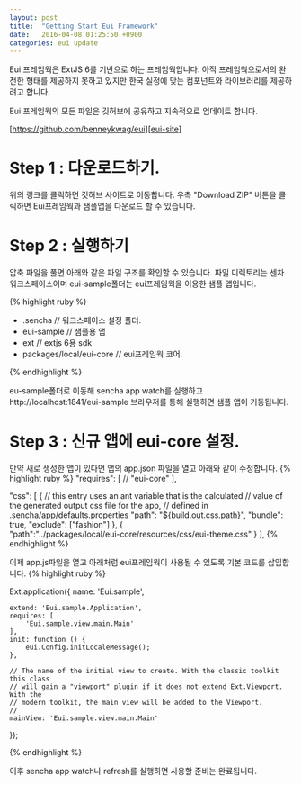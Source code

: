 ```yaml
---
layout: post
title:  "Getting Start Eui Framework"
date:   2016-04-08 01:25:50 +0900
categories: eui update
---
```

Eui 프레임웍은 ExtJS 6를 기반으로 하는 프레임웍입니다. 아직 프레임웍으로서의 완전한 형태를 제공하지 못하고 있지만
한국 실정에 맞는 컴포넌트와 라이브러리를 제공하려고 합니다.

Eui 프레임웍의 모든 파일은 깃허브에 공유하고 지속적으로 업데이트 합니다.

[https://github.com/benneykwag/eui][eui-site] 

Step 1 : 다운로드하기.
==
위의 링크를 클릭하면 깃허브 사이트로 이동합니다. 우측 "Download ZIP" 버튼을 클릭하면 Eui프레임웍과 샘플앱을
다운로드 할 수 있습니다.

Step 2 : 실행하기
==
압축 파일을 풀면 아래와 같은 파일 구조를 확인할 수 있습니다. 파일 디렉토리는 센차 워크스페이스이며 eui-sample폴더는
eui프레임웍을 이용한 샘플 앱입니다.

{% highlight ruby %}
- .sencha                   // 워크스페이스 설정 폴더.
- eui-sample                // 샘플용 앱
- ext                       // extjs 6용 sdk
- packages/local/eui-core   // eui프레임웍 코어.
            
{% endhighlight %}

eu-sample폴더로 이동해 sencha app watch를 실행하고 http://localhost:1841/eui-sample 브라우저를 통해 실행하면
샘플 앱이 기동됩니다.

Step 3 : 신규 앱에 eui-core 설정.
==

만약 새로 생성한 앱이 있다면 앱의 app.json 파일을 열고 아래와 같이 수정합니다.
{% highlight ruby %}
"requires": [
    // 
    "eui-core"
],

"css": [
    {
        // this entry uses an ant variable that is the calculated
        // value of the generated output css file for the app,
        // defined in .sencha/app/defaults.properties
        "path": "${build.out.css.path}",
        "bundle": true,
        "exclude": ["fashion"]
    },
    {   
        "path":"../packages/local/eui-core/resources/css/eui-theme.css"
    }
],
{% endhighlight %}

이제 app.js파일을 열고 아래처럼 eui프레임웍이 사용될 수 있도록 기본 코드를 삽입합니다.
{% highlight ruby %}

Ext.application({
    name: 'Eui.sample',

    extend: 'Eui.sample.Application',
    requires: [
        'Eui.sample.view.main.Main'
    ],
    init: function () {
        eui.Config.initLocaleMessage();
    },

    // The name of the initial view to create. With the classic toolkit this class
    // will gain a "viewport" plugin if it does not extend Ext.Viewport. With the
    // modern toolkit, the main view will be added to the Viewport.
    //
    mainView: 'Eui.sample.view.main.Main'
});


{% endhighlight %}

이후 sencha app watch나 refresh를 실행하면 사용할 준비는 완료됩니다.

[eui-site]: https://github.com/benneykwag/eui
